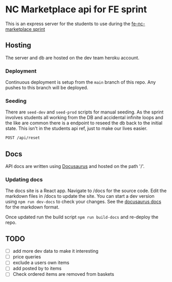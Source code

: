 # NC Marketplace api for FE sprint

This is an express server for the students to use during the [fe-nc-marketplace sprint](https://github.com/northcoders/fe-nc-marketplace)

## Hosting

The server and db are hosted on the dev team heroku account.

### Deployment

Continuous deployment is setup from the `main` branch of this repo. Any pushes to this branch will be deployed.

### Seeding

There are `seed-dev` and `seed-prod` scripts for manual seeding. As the sprint involves students all working from the DB and accidental infinite loops and the like are common there is a endpoint to reseed the db back to the initial state. This isn't in the students api ref, just to make our lives easier.

```bash
POST /api/reset
```

## Docs

API docs are written using [Docusaurus](https://docusaurus.io/) and hosted on the path '/'.

### Updating docs

The docs site is a React app. Navigate to /docs for the source code. Edit the markdown files in /docs to update the site. You can start a dev version using `npm run dev-docs` to check your changes. See the [docusaurus docs](https://docusaurus.io/docs/docs-introduction) for the markdown format.

Once updated run the build script `npm run build-docs` and re-deploy the repo.

## TODO

- [ ] add more dev data to make it interesting
- [ ] price queries
- [ ] exclude a users own items
- [ ] add posted by to items
- [ ] Check ordered items are removed from baskets
